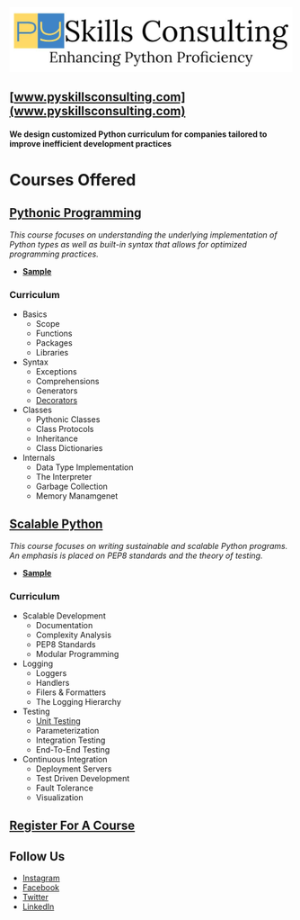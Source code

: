 ![PySkills Consulting Logo](images/pyskills_logo.jpg)
## [www.pyskillsconsulting.com](www.pyskillsconsulting.com)

#### We design customized Python curriculum for companies tailored to improve inefficient development practices

# Courses Offered
## [Pythonic Programming](https://pyskillsconsulting.com/pythonic-programming)
*This course focuses on understanding the underlying implementation of Python types as well as built-in syntax that allows for optimized programming practices.*
* **[Sample](https://pyskillsconsulting.github.io/Decorators/#/)**
### Curriculum
* Basics
  * Scope
  * Functions
  * Packages
  * Libraries
* Syntax
  * Exceptions
  * Comprehensions
  * Generators
  * [Decorators](https://pyskillsconsulting.github.io/Decorators/#/)
* Classes
  * Pythonic Classes
  * Class Protocols
  * Inheritance
  * Class Dictionaries
* Internals
  * Data Type Implementation
  * The Interpreter
  * Garbage Collection
  * Memory Manamgenet

## [Scalable Python](https://pyskillsconsulting.com/scalable-python)
*This course focuses on writing sustainable and scalable Python programs. An emphasis is placed on PEP8 standards and the theory of testing.*
* **[Sample](https://pyskillsconsulting.github.io/Unit-Testing/#/)**
### Curriculum
* Scalable Development
  * Documentation
  * Complexity Analysis
  * PEP8 Standards
  * Modular Programming
* Logging
  * Loggers
  * Handlers
  * Filers & Formatters
  * The Logging Hierarchy
* Testing
  * [Unit Testing](https://pyskillsconsulting.github.io/Unit-Testing/#/)
  * Parameterization
  * Integration Testing
  * End-To-End Testing
* Continuous Integration
  * Deployment Servers
  * Test Driven Development
  * Fault Tolerance
  * Visualization

## [Register For A Course](https://pyskillsconsulting.com/scalable-python-registration)

## Follow Us
* [Instagram](https://www.instagram.com/pyskills/)
* [Facebook](https://www.facebook.com/PySkills)
* [Twitter](https://twitter.com/PyskillsC)
* [LinkedIn](https://www.linkedin.com/company/pyskills-consulting)
